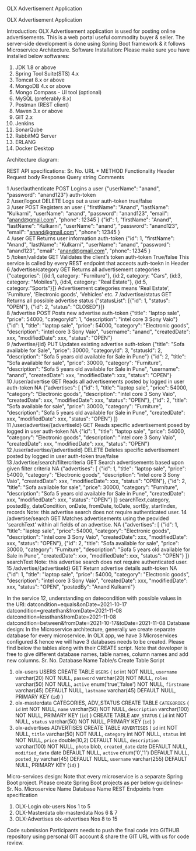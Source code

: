 
OLX Advertisement Application
 



OLX Advertisement Application
 

Introduction:
OLX Advertisement application is used for posting online advertisements. This is a web portal useful commodity buyer & seller. The server-side development is done using Spring Boot framework & it follows Microservice Architecture.
Software Installation:
Please make sure you have installed below softwares:
1.	JDK 1.8 or above
2.	Spring Tool Suite(STS) 4.x
3.	Tomcat 8.x or above
4.	MongoDB 4.x or above
5.	Mongo Compass - UI tool (optional)
6.	MySQL (preferably 8.x)
7.	Postman (REST client)
8.	Maven 3.x or above
9.	GIT 2.x
10.	Jenkins
11.	SonarQube
12.	RabbitMQ Server
13.	ERLANG
14.	Docker Desktop

Architecture diagram:
 
REST API specifications:
Sr. No.	URL +
METHOD	Functionality	Header	Request body	Response	Query string	Comments
 	 	 	 	 	 	 	 
1	/user/authenticate POST	Logins a user	 	{"userName": "anand", "password": "anand123"}	auth-token	 	 
2	/user/logout DELETE	Logs out a user	auth-token	 	true/false	 	 
3	/user POST	Registers an user	 	 {
"firstName": "Anand",
"lastName": "Kulkarni",
"userName": "anand",
"password": "anand123",
"email": "anand@gmail.com",
"phone": 12345
    }	 {"id": 1,
"firstName": "Anand",
"lastName": "Kulkarni",
"userName": "anand",
"password": "anand123",
"email": "anand@gmail.com",
"phone": 12345
    }	 	 
4	/user GET	Returns user information	auth-token	 	 {"id": 1,
"firstName": "Anand",
"lastName": "Kulkarni",
"userName": "anand",
"password": "anand123",
"email": "anand@gmail.com",
"phone": 12345
    }	 	 
5	/token/validate GET	Validates the client’s token	auth-token		True/false		This service is called by every REST endpoint that acceots auth-toekn in Header
6	/advertise/category GET	Returns all advertisement categories	 	 	{"categories": [{id:1, category: "Furniture"}, {id:2, category: "Cars", {id:3, category: "Mobiles"}, {id:4, category: "Real Estate"}, {id:5, category:"Sports"}]}	 	Advertisement categories means 'Real Estate', 'Furniture', 'Electronic goods', 'Vehicles' etc.
7	/advertise/status GET	Returns all possible advertise status	 	 	{"statusList": [{"id": 1, "status": "OPEN"}, {"id": 2, "status": "CLOSED"}]}	 	 
8	/advertise POST	Posts new advertise	auth-token	{"title": "laptop sale", "price": 54000, "categoryId": 1, "description": "intel core 3 Sony Vaio"}	{"id": 1, "title": "laptop sale", "price": 54000, "category": "Electronic goods", "description": "intel core 3 Sony Vaio", "username": "anand", "createdDate": xxx, "modifiedDate": xxx, "status": "OPEN"}	 	 
9	/advertise/{id} PUT	Updates existing advertise	auth-token	{"title": "Sofa available for Sale", "price": 30000, "categoryId": 3, "statusId": 2, "description": "Sofa 5 years old available for Sale in Pune"}	{"id": 2, "title": "Sofa available for sale", "price": 30000, "category": "Furniture", "description": "Sofa 5 years old available for Sale in Pune", "username": "anand", "createdDate": xxx, "modifiedDate": xxx, "status": "OPEN"}	 	 
10	/user/advertise GET	Reads all advertisements posted by logged in user	auth-token	NA	{"advertises": [
{"id": 1, "title": "laptop sale", "price": 54000, "category": "Electronic goods", "description": "intel core 3 Sony Vaio", "createdDate": xxx, "modifiedDate": xxx, "status": "OPEN"},
{"id": 2, "title": "Sofa available for sale", "price": 30000, "category": "Furniture", "description": "Sofa 5 years old available for Sale in Pune", "createdDate": xxx, "modifiedDate": xxx, "status": "OPEN"}
]}	 	 
11	/user/advertise/{advertiseId} GET	Reads specific advertisement posed by logged in user	auth-token	NA	{"id": 1, "title": "laptop sale", "price": 54000, "category": "Electronic goods", "description": "intel core 3 Sony Vaio", "createdDate": xxx, "modifiedDate": xxx, "status": "OPEN"}	 	 
12	/user/advertise/{advertiseId} DELETE	Deletes specific advertisement posted by logged in user	auth-token	 	true/false	 	 
13	/advertise/search/filtercriteria GET	Search advertisements based upon given filter criteria	 	NA	{"advertises": [
{"id": 1, "title": "laptop sale", "price": 54000, "category": "Electronic goods", "description": "intel core 3 Sony Vaio", "createdDate": xxx, "modifiedDate": xxx, "status": "OPEN"},
{"id": 2, "title": "Sofa available for sale", "price": 30000, "category": "Furniture", "description": "Sofa 5 years old available for Sale in Pune", "createdDate": xxx, "modifiedDate": xxx, "status": "OPEN"}
]}	searchText,category, postedBy, dateCondition, onDate, fromDate, toDate, sortBy, startIndex, records	Note: this advertise search does not require authenticated user.
14	/advertise/search GET	Matches advertisements using the peovided 'searchText' within all fields of an advertise.	 	NA	{"advertises": [
{"id": 1, "title": "laptop sale", "price": 54000, "category": "Electronic goods", "description": "intel core 3 Sony Vaio", "createdDate": xxx, "modifiedDate": xxx, "status": "OPEN"},
{"id": 2, "title": "Sofa available for sale", "price": 30000, "category": "Furniture", "description": "Sofa 5 years old available for Sale in Pune", "createdDate": xxx, "modifiedDate": xxx, "status": "OPEN"}
]}	searchText	Note: this advertise search does not require authenticated user.
15	/advertise/{advertiseId} GET	Return advertise details	auth-token	NA	{"id": 1, "title": "laptop sale", "price": 54000, "category": "Electronic goods", "description": "intel core 3 Sony Vaio", "createdDate": xxx, "modifiedDate": xxx, "status": "OPEN", "postedBy": "Anand Kulkarni"}	 	 

In the service 12, understanding on datecondition with possible values in the URI:
datcondition=equals&onDate=2021-10-17
datcondition=greatethan&fromDate=2021-11-08
datcondition=lessthan&fromDate=2021-11-08
datcondition=between&fromDate=2021-10-17&toDate=2021-11-08
Database design:
In the Microservice architecture, generally we create separate database for every microservice. In OLX app, we have 3 Microservices configured & hence we will have 3 databases needs to be created. Please find below the tables along with their CREATE script. Note that developer is free to give different database names, table names, column names and add new columns.
Sr. No.	Database Name	Table/s	Create Table Script
1.	olx-users	USERS	CREATE TABLE `USERS` (
  `id` int NOT NULL,
  `username` varchar(20) NOT NULL,
  `password` varchar(20) NOT NULL,
  `roles` varchar(50) NOT NULL,
  `active` enum('true','false') NOT NULL,
  `firstname` varchar(45) DEFAULT NULL,
  `lastname` varchar(45) DEFAULT NULL,
  PRIMARY KEY (`id`)
)
2.	olx-masterdata	CATEGORIES, ADV_STATUS	CREATE TABLE `CATEGORIES` (
  `id` int NOT NULL,
  `name` varchar(50) NOT NULL,
  `description` varchar(100) NOT NULL,
  PRIMARY KEY (`id`)
)
CREATE TABLE `ADV_STATUS` (
  `id` int NOT NULL,
  `status` varchar(50) NOT NULL,
  PRIMARY KEY (`id`)
)
3.	olx-advertises	ADVERTISES	CREATE TABLE `ADVERTISES` (
  `id` int NOT NULL,
  `title` varchar(50) NOT NULL,
  `category` int NOT NULL,
  `status` int NOT NULL,
  `price` double(10,2) DEFAULT NULL,
  `description` varchar(100) NOT NULL,
  `photo` blob,
  `created_date` date DEFAULT NULL,
  `modified_date` date DEFAULT NULL,
  `active` enum('0','1') DEFAULT NULL,
  `posted_by` varchar(45) DEFAULT NULL,
  `username` varchar(255) DEFAULT NULL,
  PRIMARY KEY (`id`)
)

Micro-services design:
Note that every microservice is a separate Spring Boot project. Please create Spring Boot projects as per below guidelines-
Sr. No.	Microservice Name	Database Name	REST Endpoints from specification
1.	OLX-Login	olx-users	Nos 1 to 5
2.	OLX-Masterdata	olx-masterdata	Nos 6 & 7
3.	OLX-Advertises	olx-advertises	Nos 8 to 15

Code submission
Participants needs to push the final code into GITHUB repository using personal GIT account & share the GIT URL with us for code review.

